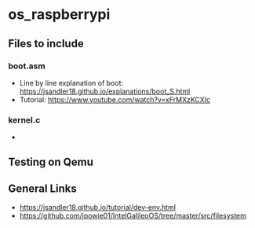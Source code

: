 # os_raspberrypi

## Files to include
### boot.asm
- Line by line explanation of boot: https://jsandler18.github.io/explanations/boot_S.html
- Tutorial: https://www.youtube.com/watch?v=xFrMXzKCXIc

### kernel.c
- 

## Testing on Qemu

## General Links
 - https://jsandler18.github.io/tutorial/dev-env.html
 - https://github.com/jpowie01/IntelGalileoOS/tree/master/src/filesystem 

